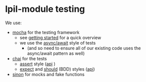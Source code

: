 # lpil-module testing

We use:
  - [mocha](https://mochajs.org/) for the testing framework
    - see [getting started](https://mochajs.org/#getting-started) for a quick
      overview
    - we use the [async/await](https://mochajs.org/#using-async-await) style of
      tests
      - (and so need to ensure all of our existing code uses the async/await
        pattern as well)
  - [chai](https://www.chaijs.com/) for the tests
    - [assert](https://www.chaijs.com/guide/styles/#assert) style
      ([api](https://www.chaijs.com/api/assert) )
    - [expect](https://www.chaijs.com/guide/styles/#expect) and
      [should](https://www.chaijs.com/guide/styles/#should) (BDD) styles
      ([api](https://www.chaijs.com/api/bdd/))
  - [sinon](https://sinonjs.org/) for mocks and fake functions
